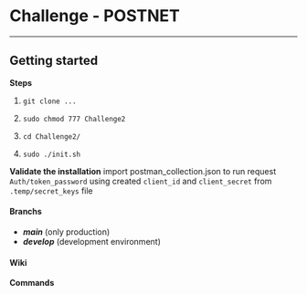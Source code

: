# Challenge - POSTNET

____
## Getting started

**Steps**
1. ```git clone ...```

2. ```sudo chmod 777 Challenge2```

3. ```cd Challenge2/```

4. ```sudo ./init.sh```

**Validate the installation**
import postman_collection.json to run request ```Auth/token_password``` using created ```client_id``` and ```client_secret``` from ```.temp/secret_keys``` file

#### Branchs
* ***main*** (only production)
* ***develop*** (development environment)

#### Wiki

**Commands**

#### 